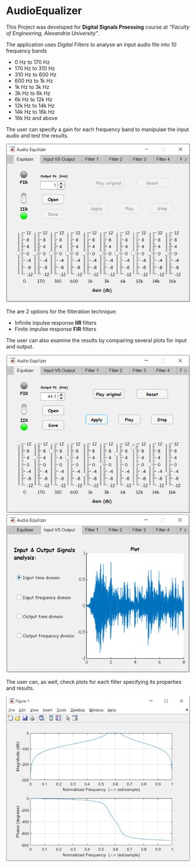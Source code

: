 # AudioEqualizer

This Project was developed for **Digital Signals Proessing** course at _"Faculty of Engineering, Alexandria University"_.

The application uses _Digital Filters_ to analyse an input audio file into 10 frequency bands
 - 0 Hz to 170 Hz
 - 170 Hz to 310 Hz
 - 310 Hz to 600 Hz
 - 600 Hz to 1k Hz
 - 1k Hz to 3k Hz
 - 3k Hz to 6k Hz
 - 6k Hz to 12k Hz
 - 12k Hz to 14k Hz
 - 14k Hz to 16k Hz
 - 16k Hz and above

The user can specify a gain for each frequency band to manipulae the input audio and test the results.

![](https://github.com/MohamadTarekk/AudioEqualizer/blob/master/Sample%20Runs/GUI/Main%20tab.PNG)

The are 2 options for the filteration technique:
 - Infinite inpulse response **IIR** filters
 - Finite impulse response **FIR** filters

The user can also examine the results by compairing several plots for input and output.

![](https://github.com/MohamadTarekk/AudioEqualizer/blob/master/Sample%20Runs/IIR/settings.PNG)
![](https://github.com/MohamadTarekk/AudioEqualizer/blob/master/Sample%20Runs/IIR/input.PNG)

The user can, as well, check plots for each filter specifying its properties and results.

![](https://github.com/MohamadTarekk/AudioEqualizer/blob/master/Sample%20Runs/Filters/8.PNG)
